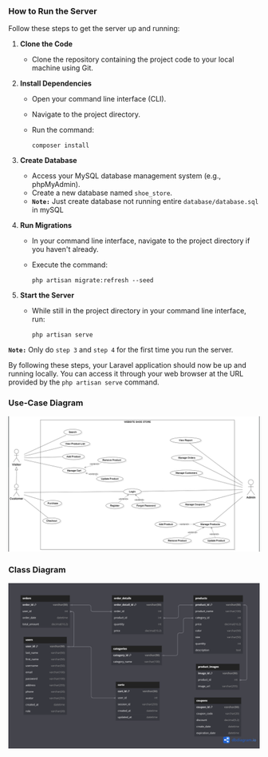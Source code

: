 ### How to Run the Server

Follow these steps to get the server up and running:

1. **Clone the Code**

    - Clone the repository containing the project code to your local machine using Git.

2. **Install Dependencies**

    - Open your command line interface (CLI).
    - Navigate to the project directory.
    - Run the command:

        ```
        composer install
        ```

3. **Create Database**

    - Access your MySQL database management system (e.g., phpMyAdmin).
    - Create a new database named `shoe_store`.
    - **`Note:`** Just create database not running entire `database/database.sql` in mySQL

4. **Run Migrations**

    - In your command line interface, navigate to the project directory if you haven't already.
    - Execute the command:

        ```
        php artisan migrate:refresh --seed
        ```

5. **Start the Server**

    - While still in the project directory in your command line interface, run:

        ```
        php artisan serve
        ```

**`Note:`** Only do `step 3` and `step 4` for the first time you run the server.

By following these steps, your Laravel application should now be up and running locally. You can access it through your web browser at the URL provided by the `php artisan serve` command.

### Use-Case Diagram

![Use-Case Diagram](Usecase.png)

### Class Diagram

![Class Diagram](Class.png)
